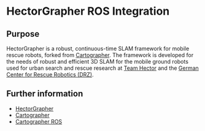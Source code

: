 
# HectorGrapher ROS Integration

## Purpose

HectorGrapher is a robust, continuous-time SLAM framework for mobile rescue robots, forked from [Cartographer](https://github.com/googlecartographer/cartographer).
The framework is developed for the needs of robust and efficient 3D SLAM for the mobile ground robots used for urban search and rescue research at 
[Team Hector](https://www.teamhector.de/) and the 
[German Center for Rescue Robotics (DRZ)](https://rettungsrobotik.de/en/).

## Further information

* [HectorGrapher](https://github.com/tu-darmstadt-ros-pkg/hectorgrapher)
* [Cartographer](https://github.com/cartographer-project/cartographer)
* [Cartographer ROS](https://github.com/cartographer-project/cartographer_ros)

